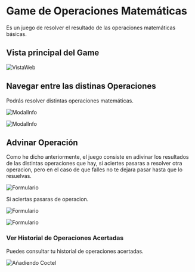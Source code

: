 # Game de Operaciones Matemáticas

Es un juego de resolver el resultado de las operaciones matemáticas básicas.

## Vista principal del Game

![VistaWeb](./principal.png)

## Navegar entre las distinas Operaciones

Podrás resolver distintas operaciones matemáticas.

![ModalInfo](./1.png)

![ModalInfo](./2.png)

## Advinar Operación

Como he dicho anteriormente, el juego consiste en adivinar los resultados de las distintas operaciones que hay, si aciertes pasaras a resolver otra operacion, pero en el caso de que falles no te dejara pasar hasta que lo resuelvas.

![Formulario](./3.png)

Si aciertas pasaras de operacion.

![Formulario](./4.png)

![Formulario](./5.png)

### Ver Historial de Operaciones Acertadas

Puedes consultar tu historial de operaciones acertadas.

![Añadiendo Coctel](./6.png)